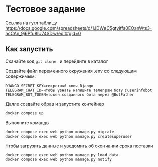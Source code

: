 # Тестовое задание

Ссылка на гугл таблицу https://docs.google.com/spreadsheets/d/1JDWsC5gtyiffa0EOanWts3-hcCAn_9j6Pfu8lU74SDw/edit#gid=0

## Как запустить

Скачайте код ```git clone ``` и перейдите в каталог

Создайте файл переменного окружения .env со следующим содержимым:
```
DJANGO_SECRET_KEY=секретный ключ Django
TELEGRAM_CHAT_ID=чтобы узнать напишите телеграм боту @userinfobot
TELEGRAM_BOT_TOKEN=токен созданного бота через @BotFather
```
Далле создайте образ и запустите контейнер
```sh
docker compose up
```
Выполните команды
```sh
docker compose exec web python manage.py migrate
docker compose exec web python manage.py createsuperuser
```
Чтобы загрузить данные и уведомить об окончании срока поставки
```commandline
docker compose exec web python manage.py load_data
docker compose exec web python manage.py notify
```